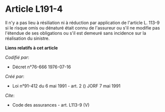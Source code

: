 # Article L191-4

Il n'y a pas lieu à résiliation ni à réduction par application de l'article L. 113-9 si le risque omis ou dénaturé était
connu de l'assureur ou s'il ne modifie pas l'étendue de ses obligations ou s'il est demeuré sans incidence sur la réalisation
du sinistre.

**Liens relatifs à cet article**

_Codifié par_:

  - Décret n°76-666 1976-07-16

_Créé par_:

  - Loi n°91-412 du 6 mai 1991 - art. 2 () JORF 7 mai 1991

_Cite_:

  - Code des assurances - art. L113-9 (V)
